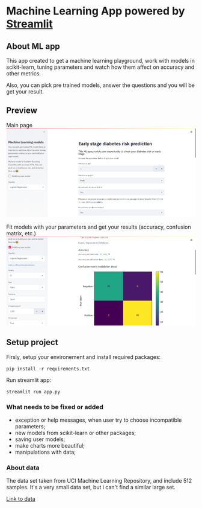 # Machine Learning App powered by [Streamlit](https://www.streamlit.io/)

## About ML app 

This app created to get a machine learning playground, work with models in scikit-learn, tuning parameters and watch how them affect on accuracy and other metrics.

Also, you can pick pre trained models, answer the questions and you will be get your result.

## Preview

Main page
![](https://github.com/kenkpix/diabetes_risk_prediction/blob/master/images/main_1.png)

Fit models with your parameters and get your results (accuracy, confusion matrix, etc.)
![](https://github.com/kenkpix/diabetes_risk_prediction/blob/master/images/training.png)

## Setup project

Firsly, setup your environement and install required packages:

```
pip install -r requirements.txt
```

Run streamlit app:

```
streamlit run app.py
```


### What needs to be fixed or added

* exception or help messages, when user try to choose incompatible parameters;
* new models from scikit-learn or other packages;
* saving user models;
* make charts more beautiful;
* manipulations with data;

### About data

The data set taken from UCI Machine Learning Repository, and include 512 samples. It's a very small data set, but i can't find a similar large set.

[Link to data](https://archive.ics.uci.edu/ml/datasets/Early+stage+diabetes+risk+prediction+dataset.)
